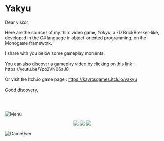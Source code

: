 # Yakyu
 
Dear visitor,  
<br/>
Here are the sources of my third video game, *Yakyu*, a 2D BrickBreaker-like, developed in the C# language in object-oriented programming, on the Monogame framework.  
<br/>
I share with you below some gameplay moments.  
<br/>
You can also discover a gameplay video by clicking on this link : https://youtu.be/Ypo2VN06aJ8   
<br/>
Or visit the Itch.io game page : https://kayrosgames.itch.io/yakyu  
<br/>
Good discovery,  

<br/>

<br/>

![Menu](https://img.itch.zone/aW1hZ2UvMTQxODcyMy84MzA4MTA5LnBuZw==/original/Js27K7.png)

<p align="center">
  <img src="https://img.itch.zone/aW1hZ2UvMTQxODcyMy84MzA4MTE2LmdpZg==/original/cI91%2BX.gif" />
  <img src="https://img.itch.zone/aW1hZ2UvMTQxODcyMy84MzA4MTE3LmdpZg==/original/QArEsr.gif" />
  <img src="https://img.itch.zone/aW1hZ2UvMTQxODcyMy84MzA4MTE4LmdpZg==/original/k6%2BRe6.gif" />
</p>

![GameOver](https://img.itch.zone/aW1hZ2UvMTQxODcyMy84MzA4MTIxLnBuZw==/original/ZcjZDH.png)

